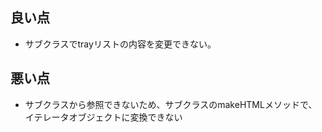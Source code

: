 良い点
-------
* サブクラスでtrayリストの内容を変更できない。

悪い点
-------
* サブクラスから参照できないため、サブクラスのmakeHTMLメソッドで、イテレータオブジェクトに変換できない